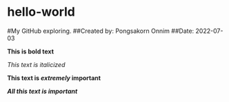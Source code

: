 # hello-world
#My GitHub exploring.
##Created by: Pongsakorn Onnim
##Date: 2022-07-03

**This is bold text**

_This text is italicized_

**This text is _extremely_ important**

***All this text is important***
